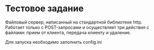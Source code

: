 <h1>Тестовое задание</h1>
<p>Файловый сервер, написанный на стандартной библиотеке http. Работает только с POST-запросами
и осуществляет три действия с файлами: прием от клиента, передача клиенту и удаление.</p>
<p>Для запуска необходимо заполнить config.ini</p>
